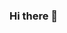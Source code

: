 ### Hi there 👋

<!--
**aileenhall/aileenhall** is a ✨ _special_ ✨ repository because its `README.md` (this file) appears on your GitHub profile.
git clone <[https://github.com/aileenhall/aileenhall](https://github.com/aileenhall/aileenhall.git)>
Here are some ideas to get you started:

- 🔭 I’m currently working on ...
- 🌱 I’m currently learning ...
- 👯 I’m looking to collaborate on ...
- 🤔 I’m looking for help with ...
- 💬 Ask me about ...
- 📫 How to reach me: ...
- 😄 Pronouns: ...
- ⚡ Fun fact: ...
-->
